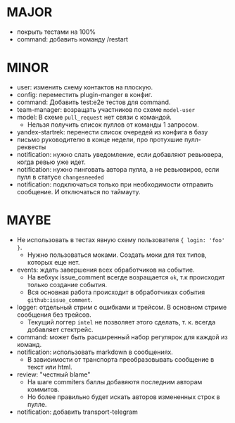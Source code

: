 # MAJOR
* покрыть тестами на 100%
* command: добавить команду /restart

# MINOR
* user: изменить схему контактов на плоскую.
* config: переместить plugin-manger в конфиг.
* command: Добавить test:e2e тестов для command.
* team-manager: возращать участников по схеме `model-user`
* model: В схеме `pull_request` нет связи с командой.
  * Нельзя получить список пуллов от команды 1 запросом.
* yandex-startrek: перенести список очередей из конфига в базу
* письмо руководителю в конце недели, про протухшие пулл-реквесты
* notification: нужно слать уведомление, если добавляют ревьювера, когда ревью уже идет.
* notification: нужно пинговать автора пулла, а не ревьювиров, если пулл в статусе `changesneeded`
* notification: подключаться только при необходимости отправить сообщение. И отключаться по таймауту.

# MAYBE
* Не использовать в тестах явную схему пользователя `{ login: 'foo' }`.
  * Нужно пользоваться моками. Создать моки для тех типов, которых еще нет.
* events: ждать завершения всех обработчиков на событие.
  * На вебхук issue_comment всегде возращается `ok`, т.к происходит только создание события.
  * Вся основная работа происходит в обработчиках события `github:issue_comment`.
* logger: отдельный стрим с ошибками и трейсом. В основном стриме сообщения без трейсов.
  * Текущий логгер `intel` не позволяет этого сделать, т. к. всегда добавляет стектрейс.
* command: может быть расширенный набор регулярок для каждой из команд.
* notification: использовать markdown в сообщениях.
  * В зависимости от транспорта преобразовывать сообщение в текст или html.
* review: "честный blame"
  * На шаге commiters баллы добавяютя последним авторам коммитов.
  * Но более правильно будет искать авторов измененных строк в пулле.
* notification: добавить transport-telegram
